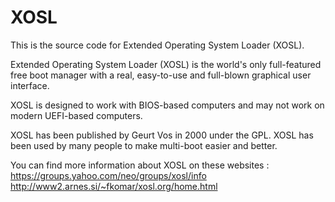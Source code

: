# XOSL

This is the source code for Extended Operating System Loader (XOSL).

Extended Operating System Loader (XOSL) is the world's only full-featured free boot manager with a real, easy-to-use and full-blown graphical user interface.

XOSL is designed to work with BIOS-based computers and may not work on modern UEFI-based computers.

XOSL has been published by Geurt Vos in 2000 under the GPL.
XOSL has been used by many people to make multi-boot easier and better.

You can find more information about XOSL on these websites :
https://groups.yahoo.com/neo/groups/xosl/info
http://www2.arnes.si/~fkomar/xosl.org/home.html
